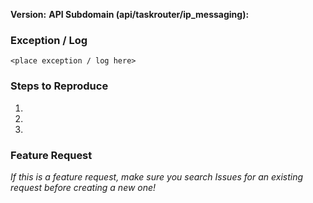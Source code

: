 **Version:**
**API Subdomain (api/taskrouter/ip_messaging):**

### Exception / Log
```
<place exception / log here>
```

### Steps to Reproduce
1.
2.
3.


### Feature Request
_If this is a feature request, make sure you search Issues for an existing request before creating a new one!_

